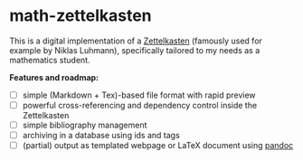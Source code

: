 # math-zettelkasten

This is a digital implementation of a 
[Zettelkasten](https://en.wikipedia.org/wiki/Zettelkasten)
(famously used for example by Niklas Luhmann), 
specifically tailored to my needs as a mathematics student.

**Features and roadmap:**
 - [ ] simple (Markdown + Tex)-based file format with rapid preview
 - [ ] powerful cross-referencing and dependency control inside the Zettelkasten
 - [ ] simple bibliography management
 - [ ] archiving in a database using ids and tags
 - [ ] (partial) output as templated webpage or LaTeX document using [pandoc]()
